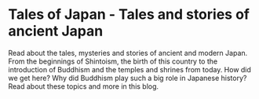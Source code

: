 # Tales of Japan - Tales and stories of ancient Japan

Read about the tales, mysteries and stories of ancient and modern Japan. From the beginnings of Shintoism, the birth of this country to the introduction of Buddhism and the temples and shrines from today. How did we get here? Why did Buddhism play such a big role in Japanese history? Read about these topics and more in this blog.